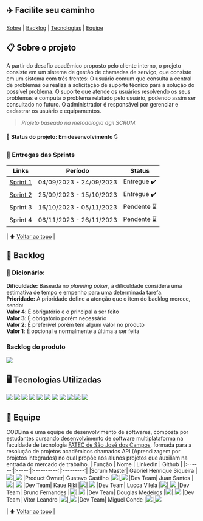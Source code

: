 <a name='topo'></a>
## :airplane: Facilite seu caminho
[Sobre](#projeto) | [Backlog](#backlog) | [Tecnologias](#tecnologias) | [Equipe](#equipe)


## :clipboard: Sobre o projeto <a name = projeto></a>
A partir do desafio acadêmico proposto pelo cliente interno, o projeto consiste em um sistema de gestão de chamadas de serviço, que consiste em um sistema com três frentes: O usuário comum que consulta a central de problemas ou realiza a solicitação de suporte técnico para a solução do possível problema. O suporte que atende os usuários resolvendo os seus problemas e computa o problema relatado pelo usuário, podendo assim ser consultado no futuro. O administrador é responsável por gerenciar e cadastrar os usuário e equipamentos.

> _Projeto baseado na metodologia ágil SCRUM._

#### :pushpin: Status do projeto: Em desenvolvimento :arrows_clockwise:

### :checkered_flag: Entregas das Sprints
| Links | Período | Status |
|:-----:|:----------:|:---------:|
| <a href='https://github.com/CODE1na/BetterCallUs/blob/Sprint1/README.md'>Sprint 1</a> | 04/09/2023 - 24/09/2023 | Entregue :heavy_check_mark: |
| <a href='https://github.com/CODE1na/BetterCallUs/blob/Sprint2/README.md'>Sprint 2 </a>| 25/09/2023 - 15/10/2023 | Entregue :heavy_check_mark: |  
| Sprint 3 | 16/10/2023 - 05/11/2023 | Pendente :hourglass: | 
| Sprint 4 | 06/11/2023 - 26/11/2023 | Pendente :hourglass: |  

| :arrow_up: [Voltar ao topo](#topo) |

## :dart: Backlog <a name = backlog></a>
### :open_book: Dicionário:
**Dificuldade:** Baseada no *planning poker*, a dificuldade considera uma estimativa de tempo e empenho para uma determinada tarefa.<br>
**Prioridade:** A prioridade define a atenção que o item do backlog merece, sendo: 
<br>**Valor 4**: É obrigatório e o principal a ser feito 
<br>**Valor 3**: É obrigatório porém necessário 
<br>**Valor 2**: É preferível porém tem algum valor no produto
<br>**Valor 1**: É opcional e normalmente a última a ser feita
### Backlog do produto
<img src='https://github.com/CODE1na/BetterCallUs/assets/125694331/03347901-4dbd-4472-a88a-c725a9f5eb24'>

## :desktop_computer: Tecnologias Utilizadas <a name = tecnologias></a>
<img src='https://img.shields.io/badge/GitHub-100000?style=for-the-badge&logo=github&logoColor=white'> <img src='https://img.shields.io/badge/Discord-5865F2?style=for-the-badge&logo=discord&logoColor=white'> <img src='https://img.shields.io/badge/Figma-F24E1E?style=for-the-badge&logo=figma&logoColor=white'> <img src='https://img.shields.io/badge/Jira-0052CC?style=for-the-badge&logo=Jira&logoColor=white'> <img src='https://img.shields.io/badge/Slack-4A154B?style=for-the-badge&logo=slack&logoColor=white'> <img src='https://img.shields.io/badge/JavaScript-323330?style=for-the-badge&logo=javascript&logoColor=F7DF1E'> <img src='https://img.shields.io/badge/TypeScript-007ACC?style=for-the-badge&logo=typescript&logoColor=white'> <img src='https://img.shields.io/badge/HTML5-E34F26?style=for-the-badge&logo=html5&logoColor=white'> <img src='https://img.shields.io/badge/CSS3-1572B6?style=for-the-badge&logo=css3&logoColor=white'> <img src='https://img.shields.io/badge/React-20232A?style=for-the-badge&logo=react&logoColor=61DAFB'> <img src='https://img.shields.io/badge/MySQL-005C84?style=for-the-badge&logo=mysql&logoColor=white'>


## :busts_in_silhouette: Equipe<a name = equipe></a>
CODEina é uma equipe de desenvolvimento de softwares, composta por estudantes cursando desenvolvimento de software multiplataforma na faculdade de tecnologia <a href='https://fatecsjc-prd.azurewebsites.net/'>FATEC de São José dos Campos</a>, formada para a resolução de projetos acadêmicos chamados API (Aprendizagem por projetos integrados) no qual propõe aos alunos projetos que auxiliam na entrada do mercado de trabalho.
| Função | Nome | LinkedIn | Github |
|:------:|:-----:|:----------:|:---------:|
|Scrum Master| Gabriel Henrique Siqueira |<a href='https://www.linkedin.com/in/gabriel-siqueira-54b535279/'><img src='https://img.shields.io/badge/LinkedIn-0077B5?style=for-the-badge&logo=linkedin&logoColor=white'></a>|<a href='https://github.com/GaSiqueira'> <img src='https://img.shields.io/badge/GitHub-100000?style=for-the-badge&logo=github&logoColor=white'></a>
|Product Owner| Gustavo Castilho |<a href='https://www.linkedin.com/in/gustavo-castilho-70b538279/'><img src='https://img.shields.io/badge/LinkedIn-0077B5?style=for-the-badge&logo=linkedin&logoColor=white'></a>|<a href='https://github.com/GustavoCastilhoLucena'> <img src='https://img.shields.io/badge/GitHub-100000?style=for-the-badge&logo=github&logoColor=white'></a>
|Dev Team| Juan Santos |<a href='https://www.linkedin.com/in/juan-santos-b78724279/'><img src='https://img.shields.io/badge/LinkedIn-0077B5?style=for-the-badge&logo=linkedin&logoColor=white'></a>|<a href='https://github.com/JuanSantosVale'> <img src='https://img.shields.io/badge/GitHub-100000?style=for-the-badge&logo=github&logoColor=white'></a>
|Dev Team| Kaue Riki |<a href='https://www.linkedin.com/in/kau%C3%AA-riki-70b518273/'><img src='https://img.shields.io/badge/LinkedIn-0077B5?style=for-the-badge&logo=linkedin&logoColor=white'></a>|<a href='https://github.com/kaueriki'> <img src='https://img.shields.io/badge/GitHub-100000?style=for-the-badge&logo=github&logoColor=white'></a>
|Dev Team| Lucca Vilela |<a href='https://www.linkedin.com/in/lucca-vilela-b90730232/'><img src='https://img.shields.io/badge/LinkedIn-0077B5?style=for-the-badge&logo=linkedin&logoColor=white'></a>|<a href='https://github.com/luccavilela'> <img src='https://img.shields.io/badge/GitHub-100000?style=for-the-badge&logo=github&logoColor=white'></a>
|Dev Team| Bruno Fernandes |<a href='https://www.linkedin.com/in/bruno-campos-97560b231/'><img src='https://img.shields.io/badge/LinkedIn-0077B5?style=for-the-badge&logo=linkedin&logoColor=white'></a>|<a href='https://www.github.com/BrunoFerCam'> <img src='https://img.shields.io/badge/GitHub-100000?style=for-the-badge&logo=github&logoColor=white'></a>
|Dev Team| Douglas Medeiros |<a href='https://www.linkedin.com/in/douglas-ferrini-medeiros-02b735270'><img src='https://img.shields.io/badge/LinkedIn-0077B5?style=for-the-badge&logo=linkedin&logoColor=white'></a>|<a href='https://www.github.com/DouglasMedeiros1'> <img src='https://img.shields.io/badge/GitHub-100000?style=for-the-badge&logo=github&logoColor=white'></a>
|Dev Team| Vitor Leandro |<a href='https://www.linkedin.com/in/vitor-leandro-81451b263/'><img src='https://img.shields.io/badge/LinkedIn-0077B5?style=for-the-badge&logo=linkedin&logoColor=white'></a>|<a href='https://www.github.com/haikizinho'> <img src='https://img.shields.io/badge/GitHub-100000?style=for-the-badge&logo=github&logoColor=white'></a>
|Dev Team| Miguel Conde |<a href='https://www.linkedin.com/in/miguel-conde-santos-a67313271/'><img src='https://img.shields.io/badge/LinkedIn-0077B5?style=for-the-badge&logo=linkedin&logoColor=white'></a>|<a href='https://github.com/miguelcondesantos'> <img src='https://img.shields.io/badge/GitHub-100000?style=for-the-badge&logo=github&logoColor=white'></a>

| :arrow_up: [Voltar ao topo](#topo) |
